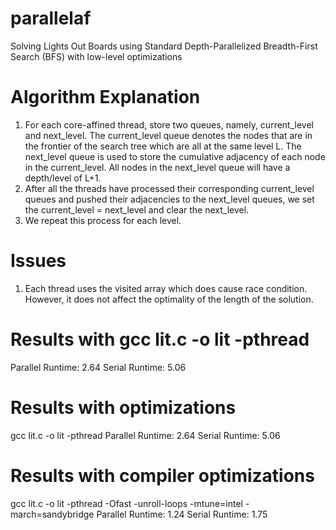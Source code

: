 # parallelaf
Solving Lights Out Boards using Standard Depth-Parallelized Breadth-First Search (BFS) with low-level optimizations

# Algorithm Explanation
1. For each core-affined thread, store two queues, namely, current_level and next_level. The current_level queue denotes the nodes that are in the frontier of the search tree which are all at the same level L. The next_level queue is used to store the cumulative adjacency of each node in the current_level. All nodes in the next_level queue will have a depth/level of L+1.
2. After all the threads have processed their corresponding current_level queues and pushed their adjacencies to the next_level queues, we set the current_level = next_level and clear the next_level.
3. We repeat this process for each level.

# Issues
1. Each thread uses the visited array which does cause race condition. However, it does not affect the optimality of the length of the solution.

# Results with  gcc lit.c -o lit -pthread 
Parallel Runtime: 2.64
Serial Runtime: 5.06

# Results with optimizations
gcc lit.c -o lit -pthread 
Parallel Runtime: 2.64
Serial Runtime: 5.06

# Results with compiler optimizations
gcc lit.c -o lit -pthread -Ofast -unroll-loops -mtune=intel -march=sandybridge 
Parallel Runtime: 1.24
Serial Runtime: 1.75

